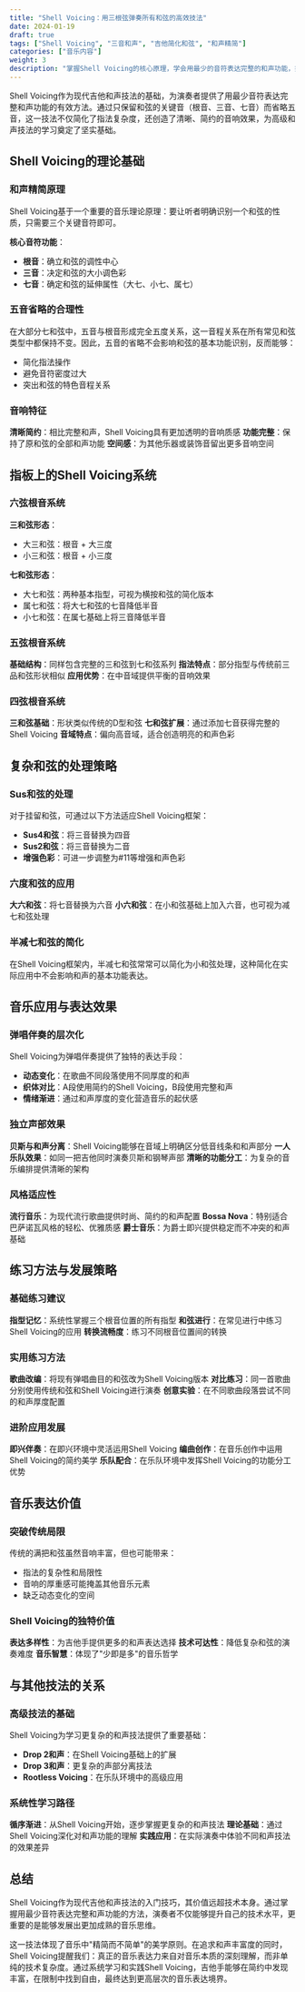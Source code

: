 ```yaml
---
title: "Shell Voicing：用三根弦弹奏所有和弦的高效技法"
date: 2024-01-19
draft: true
tags: ["Shell Voicing", "三音和声", "吉他简化和弦", "和声精简"]
categories: ["音乐内容"]
weight: 3
description: "掌握Shell Voicing的核心原理，学会用最少的音符表达完整的和声功能，提升弹唱的层次感和灵活性。"
---
```


Shell Voicing作为现代吉他和声技法的基础，为演奏者提供了用最少音符表达完整和声功能的有效方法。通过只保留和弦的关键音（根音、三音、七音）而省略五音，这一技法不仅简化了指法复杂度，还创造了清晰、简约的音响效果，为高级和声技法的学习奠定了坚实基础。

## Shell Voicing的理论基础

### 和声精简原理

Shell Voicing基于一个重要的音乐理论原理：要让听者明确识别一个和弦的性质，只需要三个关键音符即可。

**核心音符功能**：
- **根音**：确立和弦的调性中心
- **三音**：决定和弦的大小调色彩
- **七音**：确定和弦的延伸属性（大七、小七、属七）

### 五音省略的合理性

在大部分七和弦中，五音与根音形成完全五度关系，这一音程关系在所有常见和弦类型中都保持不变。因此，五音的省略不会影响和弦的基本功能识别，反而能够：
- 简化指法操作
- 避免音符密度过大
- 突出和弦的特色音程关系

### 音响特征

**清晰简约**：相比完整和声，Shell Voicing具有更加透明的音响质感
**功能完整**：保持了原和弦的全部和声功能
**空间感**：为其他乐器或装饰音留出更多音响空间

## 指板上的Shell Voicing系统

### 六弦根音系统

**三和弦形态**：
- 大三和弦：根音 + 大三度
- 小三和弦：根音 + 小三度

**七和弦形态**：
- 大七和弦：两种基本指型，可视为横按和弦的简化版本
- 属七和弦：将大七和弦的七音降低半音
- 小七和弦：在属七基础上将三音降低半音

### 五弦根音系统

**基础结构**：同样包含完整的三和弦到七和弦系列
**指法特点**：部分指型与传统前三品和弦形状相似
**应用优势**：在中音域提供平衡的音响效果

### 四弦根音系统

**三和弦基础**：形状类似传统的D型和弦
**七和弦扩展**：通过添加七音获得完整的Shell Voicing
**音域特点**：偏向高音域，适合创造明亮的和声色彩

## 复杂和弦的处理策略

### Sus和弦的处理

对于挂留和弦，可通过以下方法适应Shell Voicing框架：
- **Sus4和弦**：将三音替换为四音
- **Sus2和弦**：将三音替换为二音
- **增强色彩**：可进一步调整为#11等增强和声色彩

### 六度和弦的应用

**大六和弦**：将七音替换为六音
**小六和弦**：在小和弦基础上加入六音，也可视为减七和弦处理

### 半减七和弦的简化

在Shell Voicing框架内，半减七和弦常常可以简化为小和弦处理，这种简化在实际应用中不会影响和声的基本功能表达。

## 音乐应用与表达效果

### 弹唱伴奏的层次化

Shell Voicing为弹唱伴奏提供了独特的表达手段：
- **动态变化**：在歌曲不同段落使用不同厚度的和声
- **织体对比**：A段使用简约的Shell Voicing，B段使用完整和声
- **情绪渐进**：通过和声厚度的变化营造音乐的起伏感

### 独立声部效果

**贝斯与和声分离**：Shell Voicing能够在音域上明确区分低音线条和和声部分
**一人乐队效果**：如同一把吉他同时演奏贝斯和钢琴声部
**清晰的功能分工**：为复杂的音乐编排提供清晰的架构

### 风格适应性

**流行音乐**：为现代流行歌曲提供时尚、简约的和声配置
**Bossa Nova**：特别适合巴萨诺瓦风格的轻松、优雅质感
**爵士音乐**：为爵士即兴提供稳定而不冲突的和声基础

## 练习方法与发展策略

### 基础练习建议

**指型记忆**：系统性掌握三个根音位置的所有指型
**和弦进行**：在常见进行中练习Shell Voicing的应用
**转换流畅度**：练习不同根音位置间的转换

### 实用练习方法

**歌曲改编**：将现有弹唱曲目的和弦改为Shell Voicing版本
**对比练习**：同一首歌曲分别使用传统和弦和Shell Voicing进行演奏
**创意实验**：在不同歌曲段落尝试不同的和声厚度配置

### 进阶应用发展

**即兴伴奏**：在即兴环境中灵活运用Shell Voicing
**编曲创作**：在音乐创作中运用Shell Voicing的简约美学
**乐队配合**：在乐队环境中发挥Shell Voicing的功能分工优势

## 音乐表达价值

### 突破传统局限

传统的满把和弦虽然音响丰富，但也可能带来：
- 指法的复杂性和局限性
- 音响的厚重感可能掩盖其他音乐元素
- 缺乏动态变化的空间

### Shell Voicing的独特价值

**表达多样性**：为吉他手提供更多的和声表达选择
**技术可达性**：降低复杂和弦的演奏难度
**音乐智慧**：体现了"少即是多"的音乐哲学

## 与其他技法的关系

### 高级技法的基础

Shell Voicing为学习更复杂的和声技法提供了重要基础：
- **Drop 2和声**：在Shell Voicing基础上的扩展
- **Drop 3和声**：更复杂的声部分离技法
- **Rootless Voicing**：在乐队环境中的高级应用

### 系统性学习路径

**循序渐进**：从Shell Voicing开始，逐步掌握更复杂的和声技法
**理论基础**：通过Shell Voicing深化对和声功能的理解
**实践应用**：在实际演奏中体验不同和声技法的效果差异

## 总结

Shell Voicing作为现代吉他和声技法的入门技巧，其价值远超技术本身。通过掌握用最少音符表达完整和声功能的方法，演奏者不仅能够提升自己的技术水平，更重要的是能够发展出更加成熟的音乐思维。

这一技法体现了音乐中"精简而不简单"的美学原则。在追求和声丰富度的同时，Shell Voicing提醒我们：真正的音乐表达力来自对音乐本质的深刻理解，而非单纯的技术复杂度。通过系统学习和实践Shell Voicing，吉他手能够在简约中发现丰富，在限制中找到自由，最终达到更高层次的音乐表达境界。